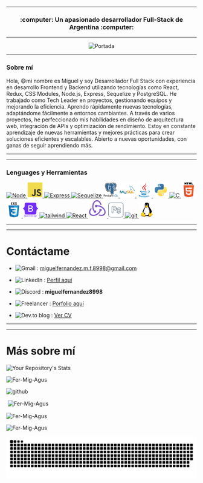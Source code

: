 
<!-- Portada opcional -->
<!-- ![javascriptimage](https://user-images.githubusercontent.com/94265654/210689025-267fa54d-6584-411a-b3e8-400820fa24fe.gif)-->

---
<!-- Comentario -->
<h3 align="center">:computer:  Un apasionado desarrollador Full-Stack de Argentina  :computer:</h3>

---

<!-- Portada de Inicio 
<!--<a href="https://portfolio-miguel-fernandez.netlify.app" target="_blank" >
 <img src="https://github.com/Fer-Mig-Agus/Fer-Mig-Agus/assets/98432911/afb0ce2b-a272-4fc8-bb6a-9d413ade4c95" width="90%" height=auto >
</a>-->
<div align="center">
  <img src="https://res.cloudinary.com/dgp4xwknu/image/upload/v1729728738/Portfolio%20Miguel%20Fernandez/Portada_Video_GitHub_knmnku.gif" alt="Portada" title="Vista Principal de: www.mfdev.tech" />
</div>



---

### Sobre mí
Hola, 😄mi nombre es Miguel y soy Desarrollador Full Stack con experiencia en desarrollo Frontend y Backend utilizando tecnologías como React, Redux, CSS Modules, Node.js, Express, Sequelize y PostgreSQL. He trabajado como Tech Leader en proyectos, gestionando equipos y mejorando la eficiencia. Aprendo rápidamente nuevas tecnologías, adaptándome fácilmente a entornos cambiantes. A través de varios proyectos, he perfeccionado mis habilidades en diseño de arquitectura web, integración de APIs y optimización de rendimiento. Estoy en constante aprendizaje de nuevas herramientas y mejores prácticas para crear soluciones eficientes y escalables. Abierto a nuevas oportunidades, con ganas de seguir aprendiendo más.

---
---

### Lenguages y Herramientas

<p align="left"> 
  <a href="#">
  <img src="https://icongr.am/devicon/nodejs-original-wordmark.svg?size=148&color=currentColor" alt="Node" width="60" height="40" />
 </a>
 
 <a href="https://developer.mozilla.org/en-US/docs/Web/JavaScript" target="_blank" rel="noreferrer">
    <img src="https://raw.githubusercontent.com/devicons/devicon/master/icons/javascript/javascript-original.svg" alt="javascript" width="40" height="40"/>
  </a>
 
 <a href="#">
  <img src="https://icongr.am/devicon/express-original-wordmark.svg?size=148&color=ffffff" alt="Express" width="60" height="40" />
 </a>
 <a href="#">
  <img src="https://icongr.am/devicon/sequelize-original.svg?size=148&color=currentColor" alt="Sequelize" width="40" height="40" />
 </a>
 
  <a href="https://www.postgresql.org" target="_blank" rel="noreferrer">
    <img src="https://raw.githubusercontent.com/devicons/devicon/master/icons/postgresql/postgresql-original-wordmark.svg" alt="postgresql" width="40" height="40"/>
  </a>
 
 <a href="https://www.mysql.com/" target="_blank" rel="noreferrer">
    <img src="https://raw.githubusercontent.com/devicons/devicon/master/icons/mysql/mysql-original-wordmark.svg" alt="mysql" width="40" height="40"/>
  </a>
 
 <a href="https://www.java.com" target="_blank" rel="noreferrer">
    <img src="https://raw.githubusercontent.com/devicons/devicon/master/icons/java/java-original.svg" alt="java" width="40" height="40"/>
  </a>
  <a href="https://www.python.org" target="_blank" rel="noreferrer">
    <img src="https://raw.githubusercontent.com/devicons/devicon/master/icons/python/python-original.svg" alt="python" width="40" height="40"/>
  </a>
 <a href="#">
  <img src="https://icongr.am/devicon/c-original.svg?size=137&color=currentColor" alt="C" width="40" height="40" />
 </a>
 
 
 <a href="https://www.w3.org/html/" target="_blank" rel="noreferrer">
    <img src="https://raw.githubusercontent.com/devicons/devicon/master/icons/html5/html5-original-wordmark.svg" alt="html5" width="40" height="40"/>
  </a>
 <a href="https://www.w3schools.com/css/" target="_blank" rel="noreferrer">
    <img src="https://raw.githubusercontent.com/devicons/devicon/master/icons/css3/css3-original-wordmark.svg" alt="css3" width="40" height="40"/>
  </a>
   <a href="https://getbootstrap.com" target="_blank" rel="noreferrer">
    <img src="https://raw.githubusercontent.com/devicons/devicon/master/icons/bootstrap/bootstrap-plain-wordmark.svg" alt="bootstrap" width="40" height="40"/>
  </a>
  
  <a href="https://tailwindcss.com/" target="_blank" rel="noreferrer">
    <img src="https://www.vectorlogo.zone/logos/tailwindcss/tailwindcss-icon.svg" alt="tailwind" width="40" height="40"/>
  </a>
 <a href="#">
  <img src="https://icongr.am/devicon/react-original.svg?size=148&color=currentColor" alt="React" width="40" height="40" />
 </a>
   <a href="#">
        <img src="https://raw.githubusercontent.com/sachinverma53121/sachinverma53121/master/icons/redux.png" width="50" height="50" alt="Redux" />
      </a>
   <a href="https://www.photoshop.com/en" target="_blank" rel="noreferrer">
    <img src="https://raw.githubusercontent.com/devicons/devicon/master/icons/photoshop/photoshop-line.svg" alt="photoshop" width="40" height="40"/>
 </a>

  <a href="https://git-scm.com/" target="_blank" rel="noreferrer">
    <img src="https://www.vectorlogo.zone/logos/git-scm/git-scm-icon.svg" alt="git" width="40" height="40"/>
  </a>
  
  <a href="https://www.linux.org/" target="_blank" rel="noreferrer">
    <img src="https://raw.githubusercontent.com/devicons/devicon/master/icons/linux/linux-original.svg" alt="linux" width="40" height="40"/>
  </a>

</p>

---
---

# Contáctame

* ![Gmail](https://img.shields.io/badge/Gmail-D14836?style=for-the-badge&logo=gmail&logoColor=white)   : <miguelfernandez.m.f.8998@gmail.com>

* ![LinkedIn](https://img.shields.io/badge/linkedin-%230077B5.svg?style=for-the-badge&logo=linkedin&logoColor=white)   : <a href="https://www.linkedin.com/in/miguel-agustin-fernandez-aa1596248/" target="_blank" > Perfil aquí </a>

* ![Discord](https://img.shields.io/badge/Discord-%235865F2.svg?style=for-the-badge&logo=discord&logoColor=white)   : **miguelfernandez8998**

* ![Freelancer](https://img.shields.io/badge/Freelancer-29B2FE?style=for-the-badge&logo=Freelancer&logoColor=white)   : <a href="https://www.mfdev.tech" target="_blank" > Porfolio aquí </a>

* ![Dev.to blog](https://img.shields.io/badge/dev.to-0A0A0A?style=for-the-badge&logo=dev.to&logoColor=white) : <a href="https://drive.google.com/file/d/1--K9BsLzD3RJdCSvyKplbZurKQywdpZR/view?usp=drive_link" > Ver CV </a>


---
---
# Más sobre mí
![Your Repository's Stats](https://github-readme-stats.vercel.app/api/top-langs/?username=Fer-Mig-Agus&theme=blue-green)

<p align="left"> <img src="https://komarev.com/ghpvc/?username=Fer-Mig-Agus&label=Profile%20views&color=0e75b6&style=flat" alt="Fer-Mig-Agus" /> </p>

![github](https://img.shields.io/github/followers/Fer-Mig-Agus?style=social)


<p>&nbsp;<img align="center" src="https://github-readme-stats.vercel.app/api?username=Fer-Mig-Agus&show_icons=true&locale=en" alt="Fer-Mig-Agus" /></p>



<!-- ![Your Repository's Stats](https://github-readme-stats.vercel.app/api?username=Fer-Mig-Agus&show_icons=true)-->



<p><img align="center" src="https://github-readme-streak-stats.herokuapp.com/?user=Fer-Mig-Agus&" alt="Fer-Mig-Agus" /></p>

<p align="left"><img src="https://github-profile-trophy.vercel.app/?username=Fer-Mig-Agus&theme=gruvbox" alt="Fer-Mig-Agus" /></p>

<picture align="center">
  <source media="(prefers-color-scheme: dark)" srcset="https://raw.githubusercontent.com/platane/platane/output/github-contribution-grid-snake-dark.svg">
  <source media="(prefers-color-scheme: light)" srcset="https://raw.githubusercontent.com/platane/platane/output/github-contribution-grid-snake.svg">
  <img alt="github contribution grid snake animation" src="https://raw.githubusercontent.com/platane/platane/output/github-contribution-grid-snake.svg">
</picture>

